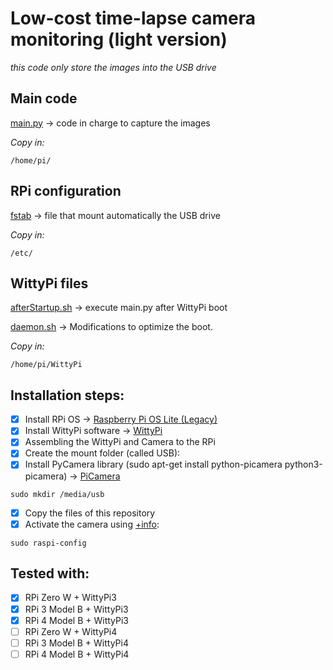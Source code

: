 # Low-cost time-lapse camera monitoring (light version)

*this code only store the images into the USB drive*

## Main code

[main.py](main.py) -> code in charge to capture the images

*Copy in:*
```
/home/pi/
```

## RPi configuration

[fstab](fstab) -> file that mount automatically the USB drive

*Copy in:*
```
/etc/
```

## WittyPi files

[afterStartup.sh](afterStartup.sh) -> execute main.py after WittyPi boot

[daemon.sh](daemon.sh) -> Modifications to optimize the boot.

*Copy in:*
```
/home/pi/WittyPi
```

## Installation steps:

- [x] Install RPi OS -> [Raspberry Pi OS Lite (Legacy)](https://downloads.raspberrypi.org/raspios_oldstable_lite_armhf/images/raspios_oldstable_lite_armhf-2022-09-26/2022-09-22-raspios-buster-armhf-lite.img.xz)
- [X] Install WittyPi software -> [WittyPi](https://www.uugear.com/product/witty-pi-3-realtime-clock-and-power-management-for-raspberry-pi/)
- [X] Assembling the WittyPi and Camera to the RPi
- [X] Create the mount folder (called USB):
- [X] Install PyCamera library (sudo apt-get install python-picamera python3-picamera) -> [PiCamera](https://picamera.readthedocs.io/en/release-1.13/install.html)

```
sudo mkdir /media/usb
```
- [x] Copy the files of this repository
- [x] Activate the camera using [+info](https://projects.raspberrypi.org/en/projects/getting-started-with-picamera/):
```
sudo raspi-config
```

## Tested with:
- [x] RPi Zero W + WittyPi3
- [x] RPi 3 Model B + WittyPi3
- [x] RPi 4 Model B + WittyPi3
- [ ] RPi Zero W + WittyPi4
- [ ] RPi 3 Model B + WittyPi4
- [ ] RPi 4 Model B + WittyPi4
